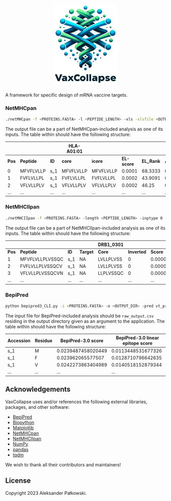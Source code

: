 <h1 align="center"><!-- markdownlint-disable-line MD033 -->
<img src="imgs/logo.png" height="250" alt="VaxCollapse"><!-- markdownlint-disable-line MD033 -->
</h1>

A framework for specific design of mRNA vaccine targets.

### NetMHCpan

```bash
./netMHCpan -f <PROTEINS.FASTA> -l <PEPTIDE_LENGTH> -xls -xlsfile <OUTPUT_TABLE.TSV> -a <ALLELE_NAME>
```

The output file can be a part of NetMHCpan-included analysis as one of its inputs. The table within should have the following structure:

|         |             |        | HLA-A01:01 |           |              |             |         |        |
| ------- | ----------- | ------ | ---------- | --------- | ------------ | ----------- | ------- | ------ |
| **Pos** | **Peptide** | **ID** | **core**   | **icore** | **EL-score** | **EL_Rank** | **Ave** | **NB** |
| 0       | MFVFLVLLP   | s_1    | MFVFLVLLP  | MFVFLVLLP | 0.0001       | 68.3333     | 0.0001  | 0      |
| 1       | FVFLVLLPL   | s_1    | FVFLVLLPL  | FVFLVLLPL | 0.0002       | 43.9091     | 0.0002  | 0      |
| 2       | VFLVLLPLV   | s_1    | VFLVLLPLV  | VFLVLLPLV | 0.0002       | 46.25       | 0.0002  | 0      |
| ...     | ...         | ...    | ...        | ...       | ...          | ...         | ...     | ...    |

### NetMHCIIpan

```bash
./netMHCIIpan -f <PROTEINS.FASTA> -length <PEPTIDE_LENGTH> -inptype 0 -xls -xlsfile <OUTPUT_TABLE.TSV> -a <ALLELE_NAME>
```

The output file can be a part of NetMHCIIpan-included analysis as one of its inputs. The table within should have the following structure:

|         |                 |        |            | DRB1_0301 |              |           |           |          |        |
| ------- | --------------- | ------ | ---------- | --------- | ------------ | --------- | --------- | -------- | ------ |
| **Pos** | **Peptide**     | **ID** | **Target** | **Core**  | **Inverted** | **Score** | **Rank**  | **Ave**  | **NB** |
| 1       | MFVFLVLLPLVSSQC | s_1    | NA         | LVLLPLVSS | 0            | 0.000041  | 90.740738 | 0.000041 | 0      |
| 2       | FVFLVLLPLVSSQCV | s_1    | NA         | LVLLPLVSS | 0            | 0.000059  | 88.25     | 0.000059 | 0      |
| 3       | VFLVLLPLVSSQCVN | s_1    | NA         | LLPLVSSQC | 0            | 0.00008   | 85.625    | 0.00008  | 0      |
| ...     | ...             | ...    | ...        | ...       | ...          | ...       | ...       | ...      | ...    |

### BepiPred

```bash
python bepipred3_CLI.py -i <PROTEINS.FASTA> -o <OUTPUT_DIR> -pred vt_pred -plot_linear_epitope_scores
```

The input file for BepiPred-included analysis should be `raw_output.csv` residing in the output directory given as an argument to the application. The table within should have the following structure:

| Accession | Residue | BepiPred-3.0 score | BepiPred-3.0 linear epitope score |
| --------- | ------- | ------------------ | --------------------------------- |
| s_1       | M       | 0.0239487458020449 | 0.0113448531677326                |
| s_1       | F       | 0.023962065577507  | 0.0128710796642635                |
| s_1       | V       | 0.0242273863404989 | 0.0140518152879344                |
| ...       | ...     | ...                | ...                               |

## Acknowledgements

VaxCollapse uses and/or references the following external libraries, packages, and other software:

- [BepiPred](https://services.healthtech.dtu.dk/services/BepiPred-3.0)
- [Biopython](https://biopython.org)
- [Matplotlib](https://matplotlib.org)
- [NetMHCpan](https://services.healthtech.dtu.dk/services/NetMHCpan-4.1)
- [NetMHCIIpan](https://services.healthtech.dtu.dk/services/NetMHCIIpan-4.0)
- [NumPy](https://numpy.org)
- [pandas](https://pandas.pydata.org)
- [tqdm](https://github.com/tqdm/tqdm)

We wish to thank all their contributors and maintainers!

## License

Copyright 2023 Aleksander Pałkowski.
